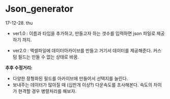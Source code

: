 # Json_generator

17-12-28. thu 

- ver1.0 : 이름과 타입을 추가하고, 만들고자 하는 갯수를 입력하면 json 파일로 제공하기 까지.

- ver2.0 :  엑셀파일에 데이터아카이브를 만들고 거기서 데이터를 제공해준다. 커스텀 필드는 만들 수 없는 상태로 바꿈. 



**추후 수정거리:**  

- 다양한 정형화된 필드를 아카이브에 만들어서 선택지를 늘린다.
- 보내주는 데이터가 많아질 때 (십만개 이상?) 다운속도를 조사해본다. 속도의 차이가 현격할 경우 병렬처리를 해보자. 
